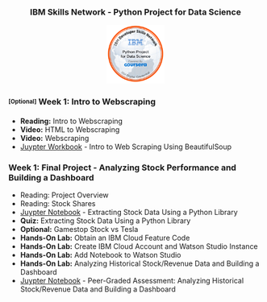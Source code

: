 <div align="center">
    <h3>IBM Skills Network - Python Project for Data Science</h3>
        <img src="/Python_Project_for_Data_Science.png" alt="Badge" style="width:23%">
</div>

### <sub><sup>[Optional]</sup></sub> Week 1: Intro to Webscraping
- <b>Reading:</b> Intro to Webscraping 
- <b>Video:</b> HTML to Webscraping 
- <b>Video:</b> Webscraping 
- [Juypter Workbook](https://www.google.com) - Intro to Web Scraping Using BeautifulSoup

### Week 1: Final Project - Analyzing Stock Performance and Building a Dashboard
- Reading: Project Overview 
- Reading: Stock Shares 
- [Juypter Notebook](https://www.google.com) - Extracting Stock Data Using a Python Library
- <b>Quiz:</b> Extracting Stock Data Using a Python Library 
- <b>Optional:</b> Gamestop Stock vs Tesla
- <b>Hands-On Lab:</b> Obtain an IBM Cloud Feature Code 
- <b>Hands-On Lab:</b> Create IBM Cloud Account and Watson Studio Instance
- <b>Hands-On Lab:</b> Add Notebook to Watson Studio
- <b>Hands-On Lab:</b> Analyzing Historical Stock/Revenue Data and Building a Dashboard
- [Juypter Notebook](https://github.com/c-qe/IBM-Skills-Network---Python-Project-for-Data-Science/blob/b77c5b6d2a24d49290bd22e6b01161cfcbb3f426/04.Final%20Assessment:%20Analyzing%20Historical%20Stock-Revenue%20Data%20and%20Building%20a%20Dashboard/Final%20Assignment%20-%20Extracting%20and%20Visualising%20Stock%20Data.ipynb) - Peer-Graded Assessment: Analyzing Historical Stock/Revenue Data and Building a Dashboard 

